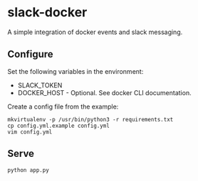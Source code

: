 # slack-docker

A simple integration of docker events and slack messaging.

## Configure

Set the following variables in the environment:

* SLACK_TOKEN 
* DOCKER_HOST - Optional. See docker CLI documentation.

Create a config file from the example:

```
mkvirtualenv -p /usr/bin/python3 -r requirements.txt
cp config.yml.example config.yml
vim config.yml
```

## Serve

```
python app.py
```
